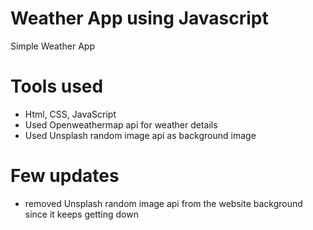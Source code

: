 # Weather App using Javascript
Simple Weather App

# Tools used
- Html, CSS, JavaScript
- Used Openweathermap api for weather details
- Used Unsplash random image api as background image

# Few updates
- removed Unsplash random image api from the website background since it keeps getting down
 
